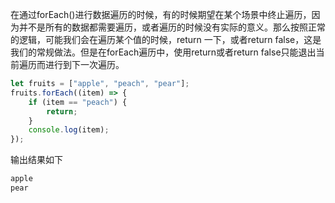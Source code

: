 在通过forEach()进行数据遍历的时候，有的时候期望在某个场景中终止遍历，因为并不是所有的数据都需要遍历，或者遍历的时候没有实际的意义。那么按照正常的逻辑，可能我们会在遍历某个值的时候，return 一下，或者return false，这是我们的常规做法。但是在forEach遍历中，使用return或者return false只能退出当前遍历而进行到下一次遍历。

```javascript
let fruits = ["apple", "peach", "pear"];
fruits.forEach((item) => {
    if (item == "peach") {
        return;
    }
    console.log(item);
});
```
输出结果如下
```bash
apple
pear
```